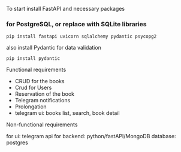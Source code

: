 To start install FastAPI and necessary packages

### for PostgreSQL, or replace with SQLite libraries
```pip install fastapi uvicorn sqlalchemy pydantic psycopg2```  


also install Pydantic for data validation

```pip install pydantic```

Functional requirements
- CRUD for the books
- Crud for Users
- Reservation of the book
- Telegram notifications
- Prolongation
- telegram ui: books list, search, book detail

Non-functional requirements

for ui: telegram api
for backend: python/fastAPI/MongoDB
database: postgres

